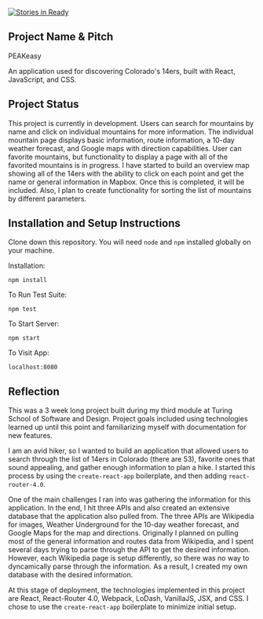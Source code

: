 [![Stories in Ready](https://badge.waffle.io/ccgamble/PEAKeasy.png?label=ready&title=Ready)](https://waffle.io/ccgamble/PEAKeasy)
## Project Name & Pitch

PEAKeasy 

An application used for discovering Colorado's 14ers, built with React, JavaScript, and CSS.

## Project Status

This project is currently in development. Users can search for mountains by name and click on individual mountains for more information. The individual mountain page displays basic information, route information, a 10-day weather forecast, and Google maps with direction capabilities. User can favorite mountains, but functionality to display a page with all of the favorited mountains is in progress. I have started to build an overview map showing all of the 14ers with the ability to click on each point and get the name or general information in Mapbox. Once this is completed, it will be included. Also, I plan to create functionality for sorting the list of mountains by different parameters.

## Installation and Setup Instructions

Clone down this repository. You will need `node` and `npm` installed globally on your machine.  

Installation:

`npm install`  

To Run Test Suite:  

`npm test`  

To Start Server:

`npm start`  

To Visit App:

`localhost:8080`  

## Reflection
This was a 3 week long project built during my third module at Turing School of Software and Design. Project goals included using technologies learned up until this point and familiarizing myself with documentation for new features.  

I am an avid hiker, so I wanted to build an application that allowed users to search through the list of 14ers in Colorado (there are 53), favorite ones that sound appealing, and gather enough information to plan a hike. I started this process by using the `create-react-app` boilerplate, and then adding `react-router-4.0`.

One of the main challenges I ran into was gathering the information for this application. In the end, I hit three APIs and also created an extensive database that the application also pulled from. The three APIs are Wikipedia for images, Weather Underground for the 10-day weather forecast, and Google Maps for the map and directions. Originally I planned on pulling most of the general information and routes data from Wikipedia, and I spent several days trying to parse through the API to get the desired information. However, each Wikipedia page is setup differently, so there was no way to dyncamically parse through the information. As a result, I created my own database with the desired information.

At this stage of deployment, the technologies implemented in this project are React, React-Router 4.0, Webpack, LoDash, VanillaJS, JSX, and CSS. I chose to use the `create-react-app` boilerplate to minimize initial setup.
